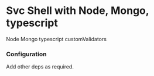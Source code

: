 # Svc Shell with Node, Mongo, typescript

Node
Mongo
typescript
customValidators

### Configuration

Add other deps as required.
